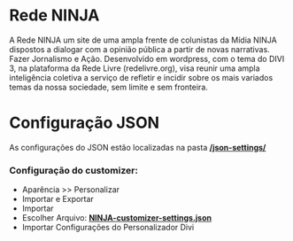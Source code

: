 #  Rede NINJA

A Rede NINJA um site de uma ampla frente de colunistas da Mídia NINJA dispostos a dialogar com a opinião pública a partir de novas narrativas. Fazer Jornalismo e Ação.
Desenvolvido em wordpress, com o tema do DIVI 3, na plataforma da Rede Livre (redelivre.org), visa reunir uma ampla inteligência coletiva a serviço de refletir e incidir sobre os mais variados temas da nossa sociedade, sem limite e sem fronteira.

# Configuração JSON
As configurações do JSON estão localizadas na pasta [**/json-settings/**](json-settings)
### Configuração do customizer:
- Aparência >> Personalizar
- Importar e Exportar
- Importar
- Escolher Arquivo: [**NINJA-customizer-settings.json**](json-settings/NINJA-customizer-settings.json)
- Importar Configurações do Personalizador Divi
